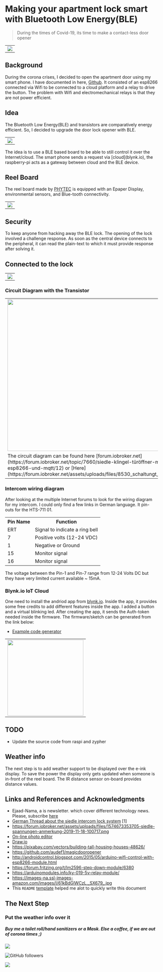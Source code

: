 <!--- # apartment_door_ble
Contact less control of apartment door using the Bluetooth Low Energy
-->
# Making your apartment lock smart with Bluetooth Low Energy(BLE)
> During the times of Covid-19, its time to make a contact-less door opener

<table>
  <tr>
    <td>
      <img src="images/reel_board_connected.jpg">
    </td>
  </tr>
</table>

## Background
During the corona crises, I decided to open the apartment door using my smart phone. I have documented in here, [Github](https://github.com/aqeelarshad19/apartment_door_connected). It consisted of an esp8266 connected via Wifi to be connected to a cloud platform and a relay to drive the button. 
The problem with Wifi and electromechanical relays is that they are not power efficient.

## Idea
The Bluetooth Low Energy(BLE) and transistors are comparatively energy efficient. So, I decided to upgrade the door lock opener with BLE. 

<table>
  <tr>
    <td>
      <img src="images/ble_connection_2.png">
    </td>
  </tr>
</table>
The idea is to use a BLE based board to be able to still control it over the Internet/cloud. The smart phone sends a request via [cloud](blynk.io), the raspberry-pi acts as a gateway between cloud and the BLE device. 

## Reel Board
The reel board made by [PHYTEC](https://www.phytec.de/produkt/internet-of-things/reelboard/) is equipped with an Epaper Display, environmental sensors, and Blue-tooth connectivity. 
<table>
  <tr>
    <td>
      <img src="images/reel_board_with_npn.png">
    </td>
  </tr>
</table>

## Security 
To keep anyone from hacking away the BLE lock. The opening of the lock involved a challenge response. As soon as the central device connects to the peripheral, it can read the plain-text to which it must provide response after solving it. 

## Connected to the lock 
<table>
  <tr>
    <td>
      <img src="images/connected_to_lock.jpg">
    </td>
  </tr>
</table>

### Circuit Diagram with the Transistor
<table>
  <tr>
    <td>
      <img src="Images/8530_schaltungt_.png"| width="500">
    </td>
  </tr>
  <tr>
    <td>
        The circuit diagram can be found here [forum.iobroker.net](https://forum.iobroker.net/topic/7660/siedle-klingel-türöffner-mit-esp8266-und-mqtt/12) or [Here](https://forum.iobroker.net/assets/uploads/files/8530_schaltungt_.png)
    </td>
  </tr>
</table>

### Intercom wiring diagram
After looking at the multiple Internet forums to look for the wiring diagram for my intercom. I could only find a few links in German language. It pin-outs for the HTS-711 01.

<table>
  <tr>
    <th>
      Pin Name
    </th>
    <th>
      Function
    </th>
  </tr>
  <tr>
    <td>
      ERT
    </td>
    <td>
      Signal to indicate a ring bell
    </td>
  </tr>
  <tr>
    <td>
      7 
    </td>
    <td>
      Positive volts (12-24 VDC)
    </td>
  </tr>
    <tr>
    <td>
      1
    </td>
    <td>
      Negative or Ground
    </td>
  </tr>
  <tr>
    <td>
      15
    </td>
    <td>
      Monitor signal
    </td>
  </tr>
  <tr>
    <td>
      16
    </td>
    <td>
      Monitor signal
    </td>
  </tr>
</table>

The voltage between the Pin-1 and Pin-7 range from 12-24 Volts DC but they have very limited current available ~ 15mA.

### Blynk.io IoT Cloud
One need to install the andriod app from [blynk.io](https://blynk.io/en/getting-started). Inside the app, it provides some free credits to add different features inside the app. I added a button and a virtual blinking led. After creating the app, it sends the Auth-token needed inside the firmware. The firmware/sketch can be generated from the link below: 
- [Example code generator](https://examples.blynk.cc/) 

<table>
  <tr>
    <td>
      <img src="Images/blynk_app_screen.jpg"| width="250">
    </td>
  </tr>
</table>

## TODO
- Update the source code from raspi and zypher 

## Weather info 
The next step is to add weather support to be displayed over the e-ink display. To save the power the display only gets updated when someone is in-front of the reel board. The IR distance sensor on-board provides distance values. 

## Links and References and Acknowledgments
- Ejaad-Nama, a is newsletter. which cover different technology news. Please, subscribe [here](https://ejaadnama.substack.com/)
- [German Thread about the siedle intercom lock system](https://forum.iobroker.net/topic/7660/siedle-klingel-türöffner-mit-esp8266-und-mqtt/39) [1]
- https://forum.iobroker.net/assets/uploads/files/1574673353705-siedle-spannungen-anmerkung-2019-11-18-100717.png 
- [On-line photo editor](https://pixlr.com/)
- [Draw.io](https://app.diagrams.net/) 
- https://pixabay.com/vectors/building-tall-housing-houses-48626/
- https://github.com/audef1/magicdooropener 
- http://androidcontrol.blogspot.com/2015/05/arduino-wifi-control-with-esp8266-module.html
- https://forum.fritzing.org/t/lm2596-step-down-module/6380 
- https://arduinomodules.info/ky-019-5v-relay-module/
- https://images-na.ssl-images-amazon.com/images/I/61kBdGlWCzL._SX679_.jpg 
- This `README` [template](https://github.com/KrauseFx/markdown-to-html-github-style) helped me alot to quickly write this document
## The Next Step
### Put the weather info over it
<!---
## Patreon 
-->

##### Buy me a toilet roll/hand sanitizers or a Mask. Else a coffee, if we are out of corona times ;) 
[![](https://img.shields.io/badge/Donation-@Paypal-blue.svg?style=flat&logo=paypal)](https://www.paypal.me/aqeelarshad19)

![GitHub followers](https://img.shields.io/github/followers/aqeelarshad19?label=Follow&style=social)

[![](https://img.shields.io/badge/Social-@LinkedIn-blue.svg?style=flat&logo=linkedin)](https://www.linkedin.com/in/aqeelarshad19/)
<!---
<h3 style="text-align: center; font-size: 35px; border: none">
  <a href="https://github.com/KrauseFx/markdown-to-html-github-style" target="_blank" style="text-decoration: none;">
    🔰 Open GitHub page 🔰
  </a>
</h3>
-->
